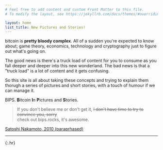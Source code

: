```yaml
---
# Feel free to add content and custom Front Matter to this file.
# To modify the layout, see https://jekyllrb.com/docs/themes/#overriding-theme-defaults

layout: home
list_title: New Pictures and Stories!
---
```


bitcoin is **pretty bloody complex**.  All of a sudden you're expected to know about; game theory, 
economics, technology and cryptography just to figure out what's going on.

The good news is there's a truck load of content for you to consume as you fall deeper and deeper
into this new wonderland.  The bad news is that a "truck load" is a lot of content and it gets confusing.

So this site is all about taking these concepts and trying to explain them thorugh a series of 
pictures and short stories, with a touch of humour if we can manage it. 

BIPS. **B**itcoin **I**n **P**ictures and **S**tories.

> If you don't believe me or don't get it, <s>I don't have time to try to convince you, sorry</s><br />
> check out bips.rocks, it's awesome.
<p class="caption">
<a href="https://satoshi.nakamotoinstitute.org/posts/bitcointalk/287/#selection-47.202-51.1" target="_new">Satoshi Nakamoto, 2010 (paraprhased)</a></p>

---
{:.hr} 